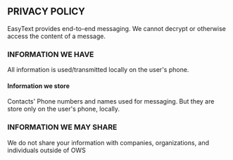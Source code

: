 ## PRIVACY POLICY
EasyText provides end-to-end messaging. We cannot decrypt or otherwise access the content of a message.

### INFORMATION WE HAVE
All information is used/transmitted locally on the user's phone. 

#### Information we store
Contacts' Phone numbers and names used for messaging. But they are store only on the user's phone, locally.

### INFORMATION WE MAY SHARE
We do not share your information with companies, organizations, and individuals outside of OWS 

